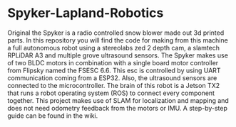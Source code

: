 # Spyker-Lapland-Robotics

Original the Spyker is a radio controlled snow blower made out 3d printed parts. In this repository you will find the code for making from this machine a full autonomous robot using a stereolabs zed 2 depth cam, a slamtech RPLiDAR A3 and multiple grove ultrasound sensors. The Spyker makes use of two BLDC motors in combination with a single board motor controller from Flipsky named the FSESC 6.6. This esc is controlled by using UART communication coming from a ESP32. Also, the ultrasound sensors are connected to the microcontroller. The brain of this robot is a Jetson TX2 that runs a robot operating system (ROS) to connect every component together. This project makes use of SLAM for localization and mapping and does not need odometry feedback from the motors or IMU. A step-by-step guide can be found in the wiki.  

